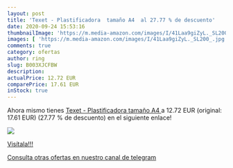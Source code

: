 ```yaml
---
layout: post
title: 'Texet - Plastificadora  tamaño A4  al 27.77 % de descuento'
date: 2020-09-24 15:53:16
thumbnailImage: 'https://m.media-amazon.com/images/I/41Laa9giZyL._SL200_.jpg'
images: [ 'https://m.media-amazon.com/images/I/41Laa9giZyL._SL200_.jpg' ]
comments: true
category: ofertas
author: ring
slug: B003XJCFBW
description:
actualPrice: 12.72 EUR
comparePrice: 17.61 EUR
inStock: true
---
```


Ahora mismo tienes [Texet - Plastificadora  tamaño A4 ](https://www.amazon.com/dp/B003XJCFBW/?tag=redken08-20) a 12.72 EUR (original: 17.61 EUR) (27.77 %  de descuento) en el siguiente enlace!

[![](https://m.media-amazon.com/images/I/41Laa9giZyL._SL200_.jpg)](https://www.amazon.com/dp/B003XJCFBW/?tag=redken08-20)

[Visítala!!!](https://www.amazon.com/dp/B003XJCFBW/?tag=redken08-20)

[Consulta otras ofertas en nuestro canal de telegram](https://t.me/s/ofertas25)
